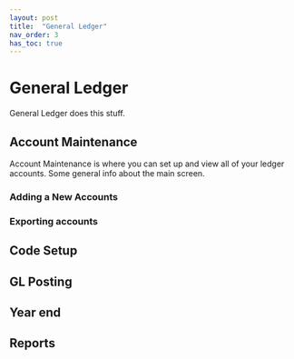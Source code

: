 ```yaml
---
layout: post
title:  "General Ledger"
nav_order: 3
has_toc: true
---
```


# General Ledger
General Ledger does this stuff.

## Account Maintenance
Account Maintenance is where you can set up and view all of your ledger accounts. Some general info about the main screen.

### Adding a New Accounts

### Exporting accounts


## Code Setup

## GL Posting

## Year end

## Reports

